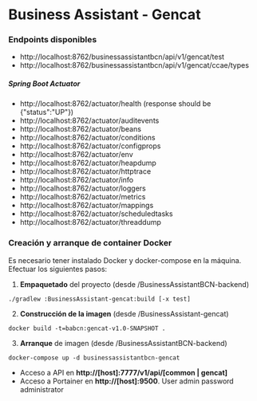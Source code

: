 
# Business Assistant - Gencat

### Endpoints disponibles

- http<nolink>://localhost:8762/businessassistantbcn/api/v1/gencat/test
- http<nolink>://localhost:8762/businessassistantbcn/api/v1/gencat/ccae/types


##### Spring Boot Actuator

- http<nolink>://localhost:8762/actuator/health (response should be {"status":"UP"})
- http<nolink>://localhost:8762/actuator/auditevents
- http<nolink>://localhost:8762/actuator/beans
- http<nolink>://localhost:8762/actuator/conditions
- http<nolink>://localhost:8762/actuator/configprops
- http<nolink>://localhost:8762/actuator/env
- http<nolink>://localhost:8762/actuator/heapdump 
- http<nolink>://localhost:8762/actuator/httptrace
- http<nolink>://localhost:8762/actuator/info
- http<nolink>://localhost:8762/actuator/loggers
- http<nolink>://localhost:8762/actuator/metrics
- http<nolink>://localhost:8762/actuator/mappings
- http<nolink>://localhost:8762/actuator/scheduledtasks
- http<nolink>://localhost:8762/actuator/threaddump

### Creación y arranque de container Docker

Es necesario tener instalado Docker y docker-compose en la máquina. Efectuar los siguientes pasos:

1. **Empaquetado** del proyecto (desde /BusinessAssistantBCN-backend)

```
./gradlew :BusinessAssistant-gencat:build [-x test]
```

2. **Construcción de la imagen** (desde /BusinessAssistant-gencat)
```
docker build -t=babcn:gencat-v1.0-SNAPSHOT .
```

3. **Arranque** de imagen (desde /BusinessAssistantBCN-backend)

```
docker-compose up -d businessassistantbcn-gencat
```

* Acceso a API en **http://[host]:7777/v1/api/[common | gencat]**
* Acceso a Portainer en **http://[host]:9500**. User admin password administrator